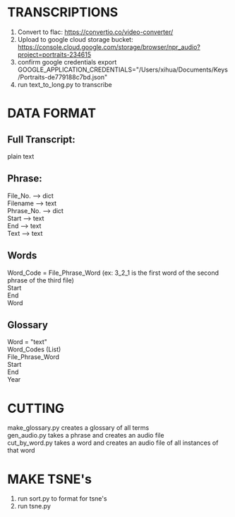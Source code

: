 # TRANSCRIPTIONS

1. Convert to flac: https://convertio.co/video-converter/
2. Upload to google cloud storage bucket: https://console.cloud.google.com/storage/browser/npr_audio?project=portraits-234615
3. confirm google credentials
export GOOGLE_APPLICATION_CREDENTIALS="/Users/xihua/Documents/Keys/Portraits-de779188c7bd.json"
4. run text_to_long.py to transcribe

# DATA FORMAT

## Full Transcript:  
plain text

## Phrase:  
File_No. --> dict  
	Filename --> text  
	Phrase_No. --> dict    
		Start --> text  
		End --> text  
		Text --> text  

## Words
Word_Code = File_Phrase_Word (ex: 3_2_1 is the first word of the second phrase of the third file)  
	Start  
	End  
	Word  

## Glossary
Word = "text"  
	Word_Codes (List)  
	 	File_Phrase_Word  
		Start  
		End  
		Year  

# CUTTING

make_glossary.py creates a glossary of all terms  
gen_audio.py takes a phrase and creates an audio file  
cut_by_word.py takes a word and creates an audio file of all instances of that word  

# MAKE TSNE's

1. run sort.py to format for tsne's
2. run tsne.py



